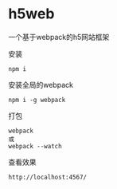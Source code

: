 # h5web
一个基于webpack的h5网站框架

安装
```
npm i
```

安装全局的webpack
```
npm i -g webpack
```

打包
```
webpack
或
webpack --watch
```

查看效果
```
http://localhost:4567/
```
